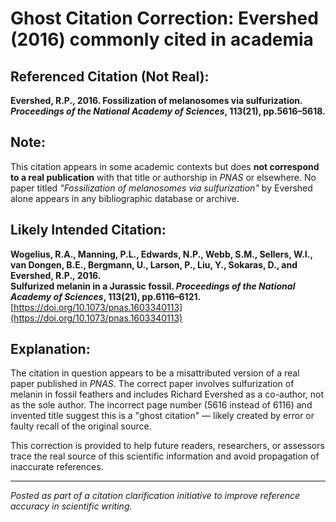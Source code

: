 # Ghost Citation Correction: Evershed (2016) commonly cited in academia

## Referenced Citation (Not Real):
**Evershed, R.P., 2016. Fossilization of melanosomes via sulfurization. *Proceedings of the National Academy of Sciences*, 113(21), pp.5616–5618.**

## Note:
This citation appears in some academic contexts but does **not correspond to a real publication** with that title or authorship in *PNAS* or elsewhere. No paper titled *"Fossilization of melanosomes via sulfurization"* by Evershed alone appears in any bibliographic database or archive.

## Likely Intended Citation:
**Wogelius, R.A., Manning, P.L., Edwards, N.P., Webb, S.M., Sellers, W.I., van Dongen, B.E., Bergmann, U., Larson, P., Liu, Y., Sokaras, D., and Evershed, R.P., 2016.**  
**Sulfurized melanin in a Jurassic fossil. *Proceedings of the National Academy of Sciences*, 113(21), pp.6116–6121.**  
[https://doi.org/10.1073/pnas.1603340113](https://doi.org/10.1073/pnas.1603340113)

## Explanation:
The citation in question appears to be a misattributed version of a real paper published in *PNAS*. The correct paper involves sulfurization of melanin in fossil feathers and includes Richard Evershed as a co-author, not as the sole author. The incorrect page number (5616 instead of 6116) and invented title suggest this is a "ghost citation" — likely created by error or faulty recall of the original source.

This correction is provided to help future readers, researchers, or assessors trace the real source of this scientific information and avoid propagation of inaccurate references.

---

*Posted as part of a citation clarification initiative to improve reference accuracy in scientific writing.*
